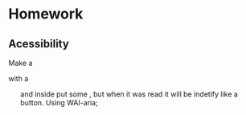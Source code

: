 # Homework

## Acessibility
Make a <nav> with a <ul> and inside put some <a>, but when it was read it will be indetify like a button.
Using WAI-aria;